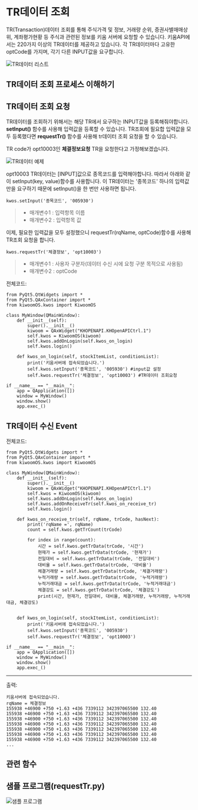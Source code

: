 # TR데이터 조회
TR(Transaction)데이터 조회를 통해 주식가격 및 정보, 거래량 순위, 증권사별매매상위, 계좌평가현황 등 주식과 관련된 정보를 키움 서버에 요청할 수 있습니다.
 키움API에서는 220가지 이상의 TR데이터를 제공하고 있습니다. 각 TR데이터마다 고유한 optCode를 가지며, 각기 다른 INPUT값을 요구합니다. 

![TR데이터 리스트](https://postfiles.pstatic.net/MjAxODA3MjZfMjA3/MDAxNTMyNjAzNTAwMTI5.zv0JvsrSjp9jKCafaGwHBG5ihkHsuWbNJ-Oeb5sB_R4g.Ew6sKckUQtzAmUt2KC_dO-K1ZG2WRB-TI65UKB4CEeYg.PNG.rkdwnsdud555/img2.png?type=w773)

TR데이터 조회 프로세스 이해하기
-----------------------------



TR데이터 조회 요청
-----------------
TR데이터를 조회하기 위해서는 해당 TR에서 요구하는 INPUT값을 등록해줘야합니다. **setInput()** 함수를 사용해 입력값을 등록할 수 있습니다.
 TR조회에 필요합 입력값을 모두 등록했다면 **requestTr()** 함수를 사용해 tr데이터 조회 요청을 할 수 있습니다.

TR code가 opt10003인 **체결정보요청** TR을 요청한다고 가정해보겠습니다. 

![TR데이터 예제](https://postfiles.pstatic.net/MjAxODA3MjZfNTMg/MDAxNTMyNjAzNTAwMTI1.kMltOvd0zsvpNaI7bj0YUyoW6NiEre5kh3dUSOdlsd0g.LlwTFLSW3w_M6QbkJBbq80f_nNfU8ZGDiU3Y1oWL7nAg.PNG.rkdwnsdud555/img3.png?type=w773)

opt10003 TR데이터는 [INPUT]값으로 종목코드를 입력해야합니다. 따라서 아래와 같이 setInput(key, value)함수를 사용합니다. 이 TR데이터는 '종목코드' 하나의 입력값만을 요구하기 때문에 setInput()을 한 번만 사용하면 됩니다.
```
kwos.setInput('종목코드', '005930')
```
> * 매개변수1 : 입력항목 이름
> * 매개변수2 : 입력항목 값


이제, 필요한 입력값을 모두 설정했으니 requestTr(rqName, optCode)함수를 사용해 TR조회 요청을 합니다.
```
kwos.requestTr('체결정보', 'opt10003')
```
> * 매개변수1 : 사용자 구분자(데이터 수신 시에 요청 구분 목적으로 사용됨)
> * 매개변수2 : optCode

전체코드:
```
from PyQt5.QtWidgets import *
from PyQt5.QAxContainer import *
from kiwoomOS.kwos import KiwoomOS

class MyWindow(QMainWindow):
    def __init__(self):
        super().__init__()
        kiwoom = QAxWidget("KHOPENAPI.KHOpenAPICtrl.1")
        self.kwos = KiwoomOS(kiwoom)
        self.kwos.addOnLogin(self.kwos_on_login)
        self.kwos.login()

    def kwos_on_login(self, stockItemList, conditionList):
        print('키움서버에 접속되었습니다.')
        self.kwos.setInput('종목코드', '005930') #input값 설정
        self.kwos.requestTr('체결정보', 'opt10003') #TR데이터 조회요청

if __name__ == "__main__":
    app = QApplication([])
    window = MyWindow()
    window.show()
    app.exec_()
```

TR데이터 수신 Event
------------------

전체코드:
```
from PyQt5.QtWidgets import *
from PyQt5.QAxContainer import *
from kiwoomOS.kwos import KiwoomOS

class MyWindow(QMainWindow):
    def __init__(self):
        super().__init__()
        kiwoom = QAxWidget("KHOPENAPI.KHOpenAPICtrl.1")
        self.kwos = KiwoomOS(kiwoom)
        self.kwos.addOnLogin(self.kwos_on_login)
        self.kwos.addOnReceiveTr(self.kwos_on_receive_tr)
        self.kwos.login()

    def kwos_on_receive_tr(self, rqName, trCode, hasNext):
        print('rqName =', rqName)
        count = self.kwos.getTrCount(trCode)

        for index in range(count):
            시간 = self.kwos.getTrData(trCode, '시간')
            현재가 = self.kwos.getTrData(trCode, '현재가')
            전일대비 = self.kwos.getTrData(trCode, '전일대비')
            대비율 = self.kwos.getTrData(trCode, '대비율')
            체결거래량 = self.kwos.getTrData(trCode, '체결거래량')
            누적거래량 = self.kwos.getTrData(trCode, '누적거래량')
            누적거래대금 = self.kwos.getTrData(trCode, '누적거래대금')
            체결강도 = self.kwos.getTrData(trCode, '체결강도')
            print(시간, 현재가, 전일대비, 대비율, 체결거래량, 누적거래량, 누적거래대금, 체결강도)


    def kwos_on_login(self, stockItemList, conditionList):
        print('키움서버에 접속되었습니다.')
        self.kwos.setInput('종목코드', '005930')
        self.kwos.requestTr('체결정보', 'opt10003')

if __name__ == "__main__":
    app = QApplication([])
    window = MyWindow()
    window.show()
    app.exec_()
```

- - -
출력:
```
키움서버에 접속되었습니다.
rqName = 체결정보
155938 +46900 +750 +1.63 +436 7339112 342397065500 132.40
155938 +46900 +750 +1.63 +436 7339112 342397065500 132.40
155938 +46900 +750 +1.63 +436 7339112 342397065500 132.40
155938 +46900 +750 +1.63 +436 7339112 342397065500 132.40
155938 +46900 +750 +1.63 +436 7339112 342397065500 132.40
155938 +46900 +750 +1.63 +436 7339112 342397065500 132.40
155938 +46900 +750 +1.63 +436 7339112 342397065500 132.40
...
```

관련 함수
--------

샘플 프로그램(requestTr.py)
--------------------------
![샘플 프로그램](https://postfiles.pstatic.net/MjAxODA3MjZfMTAx/MDAxNTMyNjAyMzEwMDAw.EnHewXclSk3AfdeEn6FkFE1oF88pKHllSobz4Kbpqx8g.vF1wHnsLSpiPfACu5yqeAmgVXHoQoC_o6lBTKz2Be98g.PNG.rkdwnsdud555/img.png?type=w773)
